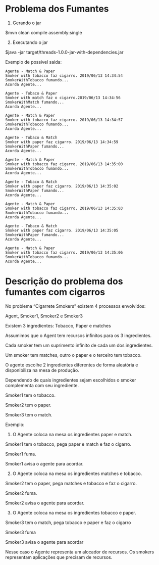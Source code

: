 # Problema dos Fumantes

1. Gerando o jar

$mvn clean compile assembly:single

2. Executando o jar 

$java -jar target/threads-1.0.0-jar-with-dependencies.jar 

Exemplo de possivel saida: 
```
Agente - Match & Paper
Smoker with tobacco faz cigarro. 2019/06/13 14:34:54
SmokerWithTobacco fumando...
Acorda Agente...

Agente - Tobaco & Paper
Smoker with match faz o cigarro.2019/06/13 14:34:56
SmokerWithMatch fumando...
Acorda Agente...

Agente - Match & Paper
Smoker with tobacco faz cigarro. 2019/06/13 14:34:57
SmokerWithTobacco fumando...
Acorda Agente...

Agente - Tobaco & Match
Smoker with paper faz cigarro. 2019/06/13 14:34:59
SmokerWithPaper fumando...
Acorda Agente...

Agente - Match & Paper
Smoker with tobacco faz cigarro. 2019/06/13 14:35:00
SmokerWithTobacco fumando...
Acorda Agente...

Agente - Tobaco & Match
Smoker with paper faz cigarro. 2019/06/13 14:35:02
SmokerWithPaper fumando...
Acorda Agente...

Agente - Match & Paper
Smoker with tobacco faz cigarro. 2019/06/13 14:35:03
SmokerWithTobacco fumando...
Acorda Agente...

Agente - Tobaco & Match
Smoker with paper faz cigarro. 2019/06/13 14:35:05
SmokerWithPaper fumando...
Acorda Agente...

Agente - Match & Paper
Smoker with tobacco faz cigarro. 2019/06/13 14:35:06
SmokerWithTobacco fumando...
Acorda Agente...
```
# Descrição do problema dos fumantes com cigarros

No problema “Cigarrete Smokers” existem 4 processos envolvidos:

Agent, Smoker1, Smoker2 e Smoker3

Existem 3 ingredientes:  Tobacco, Paper e matches

Assumimos que o Agent tem recursos infinitos para os 3 ingredientes.

Cada smoker tem um suprimento infinito de cada um dos ingredientes.

Um smoker tem matches, outro o paper e o terceiro tem tobacco.

O agente escolhe 2 ingredientes diferentes de forma aleatória e disponibiliza na mesa de produção.

Dependendo de quais ingredientes sejam escolhidos o smoker complementa com seu ingrediente.

Smoker1 tem o tobacco.

Smoker2 tem o paper.

Smoker3 tem o match.

Exemplo:

1. O Agente coloca na mesa os ingredientes paper e match.

Smoker1 tem o tobacco, pega paper e match e faz o cigarro.

Smoker1 fuma.

Smoker1 avisa o agente para acordar.

2. O Agente coloca na mesa os ingredientes matches e tobacco.

Smoker2 tem o paper, pega matches e tobacco e faz o cigarro.

Smoker2 fuma.

Smoker2 avisa o agente para acordar.

3. O Agente coloca na mesa os ingredientes tobacco e paper.

Smoker3 tem o match, pega tobacco e paper e faz o cigarro

Smoker3 fuma

Smoker3 avisa o agente para acordar

Nesse caso o Agente representa um alocador de recursos.  Os smokers representam aplicações que precisam de recursos.
